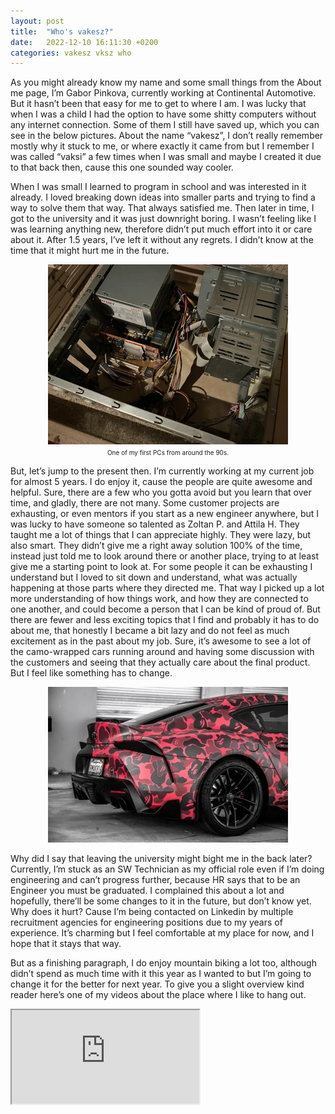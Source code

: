 ```yaml
---
layout: post
title:  "Who's vakesz?"
date:   2022-12-10 16:11:30 +0200
categories: vakesz vksz who
---
```


As you might already know my name and some small things from the About me page, I’m Gabor Pinkova, currently working at Continental Automotive. But it hasn’t been that easy for me to get to where I am. I was lucky that when I was a child I had the option to have some shitty computers without any internet connection. Some of them I still have saved up, which you can see in the below pictures. About the name “vakesz”, I don’t really remember mostly why it stuck to me, or where exactly it came from but I remember I was called “vaksi” a few times when I was small and maybe I created it due to that back then, cause this one sounded way cooler.

When I was small I learned to program in school and was interested in it already. I loved breaking down ideas into smaller parts and trying to find a way to solve them that way. That always satisfied me. Then later in time, I got to the university and it was just downright boring. I wasn’t feeling like I was learning anything new, therefore didn’t put much effort into it or care about it. After 1.5 years, I’ve left it without any regrets. I didn’t know at the time that it might hurt me in the future.

<p align="center">
<img src="../assets/img/pc2.webp"><br>
<font size="1px">One of my first PCs from around the 90s.</font>
</p>

But, let’s jump to the present then. I’m currently working at my current job for almost 5 years. I do enjoy it, cause the people are quite awesome and helpful. Sure, there are a few who you gotta avoid but you learn that over time, and gladly, there are not many. Some customer projects are exhausting, or even mentors if you start as a new engineer anywhere, but I was lucky to have someone so talented as Zoltan P. and Attila H. They taught me a lot of things that I can appreciate highly. They were lazy, but also smart. They didn’t give me a right away solution 100% of the time, instead just told me to look around there or another place, trying to at least give me a starting point to look at. For some people it can be exhausting I understand but I loved to sit down and understand, what was actually happening at those parts where they directed me. That way I picked up a lot more understanding of how things work, and how they are connected to one another, and could become a person that I can be kind of proud of. But there are fewer and less exciting topics that I find and probably it has to do about me, that honestly I became a bit lazy and do not feel as much excitement as in the past about my job. Sure, it’s awesome to see a lot of the camo-wrapped cars running around and having some discussion with the customers and seeing that they actually care about the final product. But I feel like something has to change.

<p align="center">
<img src="../assets/img/camo_car.webp">
</p>

Why did I say that leaving the university might bight me in the back later? Currently, I’m stuck as an SW Technician as my official role even if I’m doing engineering and can’t progress further, because HR says that to be an Engineer you must be graduated. I complained this about a lot and hopefully, there’ll be some changes to it in the future, but don’t know yet. Why does it hurt? Cause I’m being contacted on Linkedin by multiple recruitment agencies for engineering positions due to my years of experience. It’s charming but I feel comfortable at my place for now, and I hope that it stays that way.

But as a finishing paragraph, I do enjoy mountain biking a lot too, although didn’t spend as much time with it this year as I wanted to but I’m going to change it for the better for next year. To give you a slight overview kind reader here’s one of my videos about the place where I like to hang out.

<div class="iframe-container">
<iframe class="iframe-video" src="https://www.youtube.com/embed/CECk3XKRFRM" allowfullscreen></iframe>
</div>